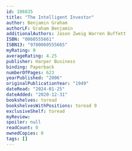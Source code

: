 ```yaml
---
id: 106835
title: "The Intelligent Investor"
author: Benjamin Graham
authorLF: Graham Benjamin
additionalAuthors: Jason Zweig Warren Buffett
ISBN: "0060555661"
ISBN13: "9780060555665"
myRating: 0
averageRating: 4.25
publisher: Harper Business
binding: Paperback
numberOfPages: 623
yearPublished: "2006"
originalPublicationYear: "1949"
dateRead: "2024-01-25"
dateAdded: "2020-12-31"
bookshelves: toread
bookshelvesWithPositions: toread 9
exclusiveShelf: toread
myReview: 
spoiler: null
readCount: 0
ownedCopies: 0
tags: []
---
```


